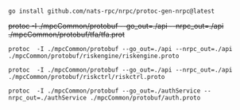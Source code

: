 #

```
go install github.com/nats-rpc/nrpc/protoc-gen-nrpc@latest
```

~~protoc -I ./mpcCommon/protobuf --go_out=./api --nrpc_out=./api ./mpcCommon/protobuf/tfa/tfa.prot~~

```
protoc  -I ./mpcCommon/protobuf --go_out=./api --nrpc_out=./api ./mpcCommon/protobuf/riskengine/riskengine.proto
```

```
protoc  -I ./mpcCommon/protobuf --go_out=./api --nrpc_out=./api ./mpcCommon/protobuf/riskctrl/riskctrl.proto
```
```
protoc  -I ./mpcCommon/protobuf --go_out=./authService --nrpc_out=./authService ./mpcCommon/protobuf/auth.proto
```
